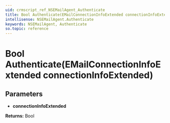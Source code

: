 ```yaml
---
uid: crmscript_ref_NSEMailAgent_Authenticate
title: Bool Authenticate(EMailConnectionInfoExtended connectionInfoExtended)
intellisense: NSEMailAgent.Authenticate
keywords: NSEMailAgent, Authenticate
so.topic: reference
---
```


# Bool Authenticate(EMailConnectionInfoExtended connectionInfoExtended)

## Parameters

* **connectionInfoExtended** 

**Returns:** Bool
